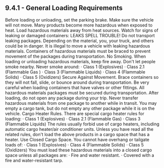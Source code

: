 ## 9.4.1 - General Loading Requirements
Before loading or unloading, set the parking brake. Make sure the vehicle will not move. Many products become more hazardous when exposed to heat. Load hazardous materials away from heat sources.
Watch for signs of leaking or damaged containers: LEAKS SPELL TROUBLE! Do not transport leaking packages. Depending on the material, you, your truck, and others could be in danger. It is illegal to move a vehicle with leaking hazardous materials.
Containers of hazardous materials must be braced to prevent movement of the packages during transportation.
No Smoking. When loading or unloading hazardous materials, keep fire away. Don't let people smoke nearby. Never smoke around:
· Class 1 (Explosives)
· Class 2.1 (Flammable Gas )
· Class 3 (Flammable Liquids)
· Class 4 (Flammable Solids)
· Class 5 (Oxidizers)
Secure Against Movement. Brace containers so they will not fall, slide, or bounce around during transportation. Be very careful when loading containers that have valves or other fittings. All hazardous materials packages must be secured during transportation.
After loading, do not open any package during your trip. Never transfer hazardous materials from one package to another while in transit. You may empty a cargo tank, but do not empty any other package while it is on the vehicle.
Cargo Heater Rules. There are special cargo heater rules for loading:
· Class 1 (Explosives)
· Class 2.1 (Flammable Gas)
· Class 3 (Flammable Liquids)
The rules usually forbid use of cargo heaters, including automatic cargo heater/air conditioner units. Unless you have read all the related rules, don't load the above products in a cargo space that has a heater.
Use Closed Cargo Space. You cannot have overhang or tailgate loads of:
· Class 1 (Explosives)
· Class 4 (Flammable Solids)
· Class 5 (Oxidizers)
You must load these hazardous materials into a closed cargo space unless all packages are:
· Fire and water resistant.
· Covered with a fire and water-resistant tarp.